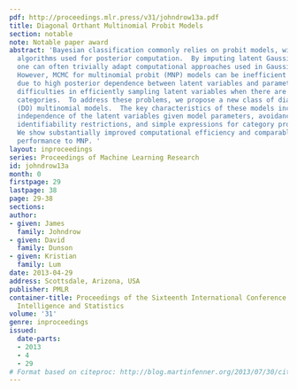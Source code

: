 ```yaml
---
pdf: http://proceedings.mlr.press/v31/johndrow13a.pdf
title: Diagonal Orthant Multinomial Probit Models
section: notable
note: Notable paper award
abstract: 'Bayesian classification commonly relies on probit models, with data augmentation
  algorithms used for posterior computation.  By imputing latent Gaussian variables,
  one can often trivially adapt computational approaches used in Gaussian models.
  However, MCMC for multinomial probit (MNP) models can be inefficient in practice
  due to high posterior dependence between latent variables and parameters, and to
  difficulties in efficiently sampling latent variables when there are more than two
  categories.  To address these problems, we propose a new class of diagonal orthant
  (DO) multinomial models.  The key characteristics of these models include conditional
  independence of the latent variables given model parameters, avoidance of arbitrary
  identifiability restrictions, and simple expressions for category probabilities.
  We show substantially improved computational efficiency and comparable predictive
  performance to MNP. '
layout: inproceedings
series: Proceedings of Machine Learning Research
id: johndrow13a
month: 0
firstpage: 29
lastpage: 38
page: 29-38
sections: 
author:
- given: James
  family: Johndrow
- given: David
  family: Dunson
- given: Kristian
  family: Lum
date: 2013-04-29
address: Scottsdale, Arizona, USA
publisher: PMLR
container-title: Proceedings of the Sixteenth International Conference on Artificial
  Intelligence and Statistics
volume: '31'
genre: inproceedings
issued:
  date-parts:
  - 2013
  - 4
  - 29
# Format based on citeproc: http://blog.martinfenner.org/2013/07/30/citeproc-yaml-for-bibliographies/
---
```


